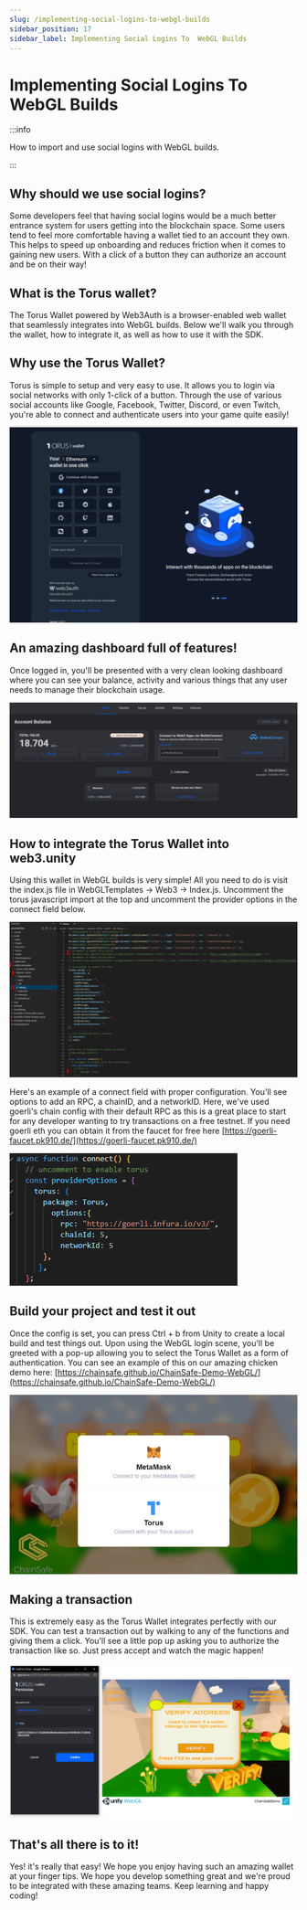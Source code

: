 ```yaml
---
slug: /implementing-social-logins-to-webgl-builds
sidebar_position: 17
sidebar_label: Implementing Social Logins To  WebGL Builds
---
```



# Implementing Social Logins To  WebGL Builds

:::info

How to import and use social logins with WebGL builds.

:::

## Why should we use social logins?

Some developers feel that having social logins would be a much better entrance system for users getting into the blockchain space. Some users tend to feel more comfortable having a wallet tied to an account they own. This helps to speed up onboarding and reduces friction when it comes to gaining new users. With a click of a button they can authorize an account and be on their way!

## What is the Torus wallet?

The Torus Wallet powered by Web3Auth is a browser-enabled web wallet that seamlessly integrates into WebGL builds. Below we'll walk you through the wallet, how to integrate it, as well as how to use it with the SDK.

## Why use the Torus Wallet?

Torus is simple to setup and very easy to use. It allows you to login via social networks with only 1-click of a button. Through the use of various social accounts like Google, Facebook, Twitter, Discord, or even Twitch, you're able to connect and authenticate users into your game quite easily!

![](assets/TorusLogin.png)

## An amazing dashboard full of features!

Once logged in, you'll be presented with a very clean looking dashboard where you can see your balance, activity and various things that any user needs to manage their blockchain usage.

![](assets/TorusDashboard.png)

## How to integrate the Torus Wallet into web3.unity

Using this wallet in WebGL builds is very simple! All you need to do is visit the index.js file in WebGLTemplates -> Web3 -> Index.js. Uncomment the torus javascript import at the top and uncomment the provider options in the connect field below.

![](assets/EnablingAlternateWallets.png)

Here's an example of a connect field with proper configuration. You'll see options to add an RPC, a chainID, and a networkID. Here, we've used goerli's chain config with their default RPC as this is a great place to start for any developer wanting to try transactions on a free testnet. If you need goerli eth you can obtain it from the faucet for free here [https://goerli-faucet.pk910.de/](https://goerli-faucet.pk910.de/)

![](assets/TorusConnectExample.png)

## Build your project and test it out

Once the config is set, you can press Ctrl + b from Unity to create a local build and test things out. Upon using the WebGL login scene, you'll be greeted with a pop-up allowing you to select the Torus Wallet as a form of authentication. You can see an example of this on our amazing chicken demo here: [https://chainsafe.github.io/ChainSafe-Demo-WebGL/](https://chainsafe.github.io/ChainSafe-Demo-WebGL/)

![](assets/ChickenDemonTorusLogin.png)

## Making a transaction

This is extremely easy as the Torus Wallet integrates perfectly with our SDK. You can test a transaction out by walking to any of the functions and giving them a click. You'll see a little pop up asking you to authorize the transaction like so. Just press accept and watch the magic happen!

![](assets/TorusWalletInteraction.png)

## That's all there is to it!

Yes! it's really that easy! We hope you enjoy having such an amazing wallet at your finger tips. We hope you develop something great and we're proud to be integrated with these amazing teams. Keep learning and happy coding!
